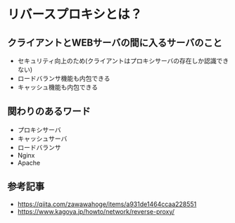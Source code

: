 # リバースプロキシとは？

## クライアントとWEBサーバの間に入るサーバのこと
- セキュリティ向上のため(クライアントはプロキシサーバの存在しか認識できない)
- ロードバランサ機能も内包できる
- キャッシュ機能も内包できる

## 関わりのあるワード
- プロキシサーバ
- キャッシュサーバ
- ロードバランサ
- Nginx
- Apache

## 参考記事
- https://qiita.com/zawawahoge/items/a931de1464ccaa228551
- https://www.kagoya.jp/howto/network/reverse-proxy/
